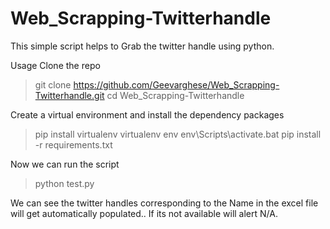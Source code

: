 # Web_Scrapping-Twitterhandle
This simple script helps to Grab the twitter handle using python.

Usage
Clone the repo 
>git clone https://github.com/Geevarghese/Web_Scrapping-Twitterhandle.git
>cd Web_Scrapping-Twitterhandle

Create a virtual environment and install the dependency packages
>pip install virtualenv
>virtualenv env
>env\Scripts\activate.bat
>pip install -r requirements.txt

Now we can run the script
>python test.py

We can see the twitter handles corresponding to the Name in the excel file will get automatically populated.. If its not available will alert N/A.
